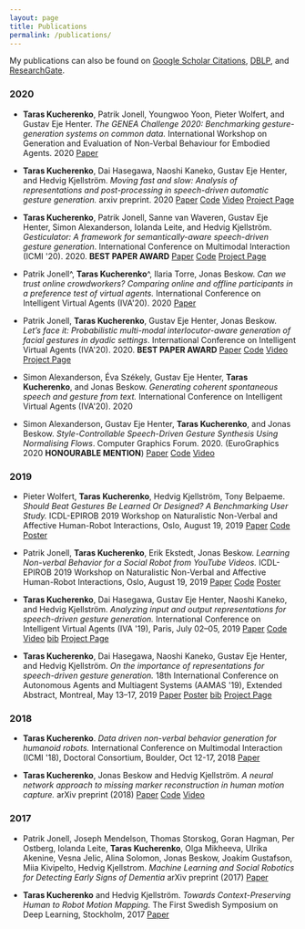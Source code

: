 ```yaml
---
layout: page
title: Publications
permalink: /publications/
---
```


My publications can also be found on [Google Scholar Citations](https://scholar.google.com/citations?user=aI_16pYAAAAJ&hl=en), [DBLP](https://dblp.uni-trier.de/pers/hd/k/Kucherenko:Taras), and [ResearchGate](https://www.researchgate.net/profile/Taras_Kucherenko). 

### 2020

* **Taras Kucherenko**, Patrik Jonell, Youngwoo Yoon, Pieter Wolfert, and Gustav Eje Henter. *The GENEA Challenge 2020: Benchmarking gesture-generation systems on common data.* International Workshop on Generation and Evaluation of Non-Verbal Behaviour for Embodied Agents. 2020 [Paper](https://zenodo.org/record/4094697)

* **Taras  Kucherenko**,  Dai  Hasegawa, Naoshi Kaneko, Gustav  Eje  Henter, and Hedvig Kjellström.
*Moving fast and slow: Analysis of representations and post-processing in speech-driven automatic gesture generation.*
arxiv preprint. 2020
[Paper](https://www.researchgate.net/publication/343096046_Moving_fast_and_slow_Analysis_of_representations_and_post-processing_in_speech-driven_automatic_gesture_generation) [Code](https://github.com/GestureGeneration/Speech_driven_gesture_generation_with_autoencoder) [Video](https://youtu.be/Iv7UBe92zrw) [Project Page](../_posts/2020-01-14-Audio2Gestures.md)

* **Taras Kucherenko**, Patrik Jonell, Sanne van Waveren, Gustav Eje Henter, Simon Alexanderson, Iolanda Leite, and Hedvig Kjellström. *Gesticulator: A framework for semantically-aware speech-driven gesture generation*. International Conference on Multimodal Interaction (ICMI '20). 2020. **BEST PAPER AWARD**  [Paper](https://arxiv.org/abs/2001.09326) [Code](https://github.com/svito-zar/Gesticulator) [Project Page](../_posts/2020-08-03-Gesticulator.md)

* Patrik Jonell^, **Taras Kucherenko**^, Ilaria Torre, Jonas Beskow. *Can we trust online crowdworkers? Comparing online and offline participants in a preference test of virtual agents.* International Conference on Intelligent Virtual Agents (IVA'20). 2020 [Paper](https://arxiv.org/abs/2009.10760)

* Patrik Jonell, **Taras Kucherenko**, Gustav Eje Henter, Jonas Beskow. *Let’s face it: Probabilistic multi-modal interlocutor-aware generation of facial gestures in dyadic settings*. International Conference on Intelligent Virtual Agents (IVA'20). 2020. **BEST PAPER AWARD** [Paper](https://raw.githubusercontent.com/jonepatr/lets_face_it/master/paper/jonell_lets_face_it.pdf) [Code](https://github.com/jonepatr/lets_face_it) [Video](https://youtu.be/RhazMS4L_bk) [Project Page](https://jonepatr.github.io/lets_face_it/)

* Simon Alexanderson, Éva Székely, Gustav Eje Henter, **Taras Kucherenko**, and Jonas Beskow.
*Generating coherent spontaneous speech and gesture from text.* International Conference on Intelligent Virtual Agents (IVA'20). 2020

* Simon Alexanderson, Gustav  Eje  Henter, **Taras Kucherenko**,  and Jonas Beskow. *Style-Controllable Speech-Driven Gesture Synthesis Using Normalising Flows*. Computer Graphics Forum. 2020. (EuroGraphics 2020 **HONOURABLE MENTION**) [Paper](../papers/alexanderson2020style.pdf) [Code](https://github.com/simonalexanderson/StyleGestures) [Video](https://youtu.be/egf3tjbWBQE)

### 2019
* Pieter Wolfert, **Taras Kucherenko**, Hedvig Kjellström, Tony Belpaeme. *Should Beat Gestures Be Learned Or Designed? A Benchmarking User Study.* ICDL-EPIROB 2019 Workshop on Naturalistic Non-Verbal and Affective Human-Robot Interactions, Oslo, August 19, 2019 [Paper](https://pieterwolfert.com/files/epirob_camera_final.pdf) [Code](https://github.com/Svito-zar/Speech_driven_gesture_generation) [Poster](../posters/should_gesture_be_learned_poster.pdf)

* Patrik Jonell, **Taras Kucherenko**, Erik Ekstedt, Jonas Beskow. *Learning Non-verbal Behavior for a Social Robot from YouTube Videos.* ICDL-EPIROB 2019 Workshop on Naturalistic Non-Verbal and Affective Human-Robot Interactions, Oslo, August 19, 2019 [Paper](../papers/learning_non-verbal_behavio(ICDL-EPIROB2019).pdf) [Code](https://github.com/jonepatr/glow-non-verbal-robot-behavior) [Poster](../posters/Jonel_2019_final_ICDL_poster.pdf)

* **Taras  Kucherenko**,  Dai  Hasegawa, Gustav  Eje  Henter, Naoshi  Kaneko, and Hedvig Kjellström.
*Analyzing input and output representations for speech-driven gesture generation.*
International Conference on Intelligent Virtual Agents (IVA '19), Paris, July 02–05, 2019
[Paper](https://dl.acm.org/doi/10.1145/3308532.3329472) [Code](https://github.com/GestureGeneration/Speech_driven_gesture_generation_with_autoencoder) [Video](https://youtu.be/Iv7UBe92zrw) [bib](https://people.kth.se/~ghe/pubs/bib/kucherenko2019analyzing.bib) [Project Page](../_posts/2020-01-14-Audio2Gestures.md)

* **Taras  Kucherenko**,  Dai  Hasegawa,  Naoshi  Kaneko,  Gustav  Eje  Henter, and Hedvig Kjellström. 
*On the importance of representations for speech-driven gesture generation.*
18th International Conference on Autonomous Agents and Multiagent Systems (AAMAS '19), Extended Abstract,
Montreal, May 13–17, 2019 [Paper](http://www.ifaamas.org/Proceedings/aamas2019/pdfs/p2072.pdf) [Poster](https://www.researchgate.net/publication/333148799_On_the_Importance_of_Representations_for_Speech-Driven_Gesture_Generation) [bib](https://people.kth.se/~ghe/pubs/bib/kucherenko2019importance.bib) [Project Page](../_posts/2020-01-14-Audio2Gestures.md)



### 2018

* **Taras  Kucherenko**. 
*Data driven non-verbal behavior generation for humanoid robots.*
International Conference on Multimodal Interaction (ICMI '18), Doctoral Consortium,
Boulder, Oct 12-17, 2018 [Paper](https://dl.acm.org/citation.cfm?doid=3242969.3264970)

* **Taras  Kucherenko**, Jonas Beskow and Hedvig Kjellström. 
*A neural network approach to missing marker reconstruction in human motion capture.*
arXiv preprint (2018) [Paper](https://www.researchgate.net/publication/323626902_A_Neural_Network_Approach_to_Missing_Marker_Reconstruction_in_Human_Motion_Capture) [Code](https://github.com/Svito-zar/NN-for-Missing-Marker-Reconstruction) [Video](https://youtu.be/mi75gzEhbHI) 


### 2017

* Patrik Jonell, Joseph Mendelson, Thomas Storskog, Goran Hagman, Per Ostberg, Iolanda Leite, **Taras Kucherenko**, Olga Mikheeva, Ulrika Akenine, Vesna Jelic, Alina Solomon, Jonas Beskow, Joakim Gustafson, Miia Kivipelto, Hedvig Kjellstrom. *Machine Learning and Social Robotics for Detecting Early Signs of Dementia*
arXiv preprint (2017) [Paper](https://arxiv.org/abs/1709.01613)

* **Taras  Kucherenko** and Hedvig Kjellström. *Towards Context-Preserving Human to Robot Motion Mapping.* The First Swedish Symposium on Deep Learning, Stockholm, 2017 [Paper](https://www.csc.kth.se/~hedvig/publications/ssdl_17.pdf)
